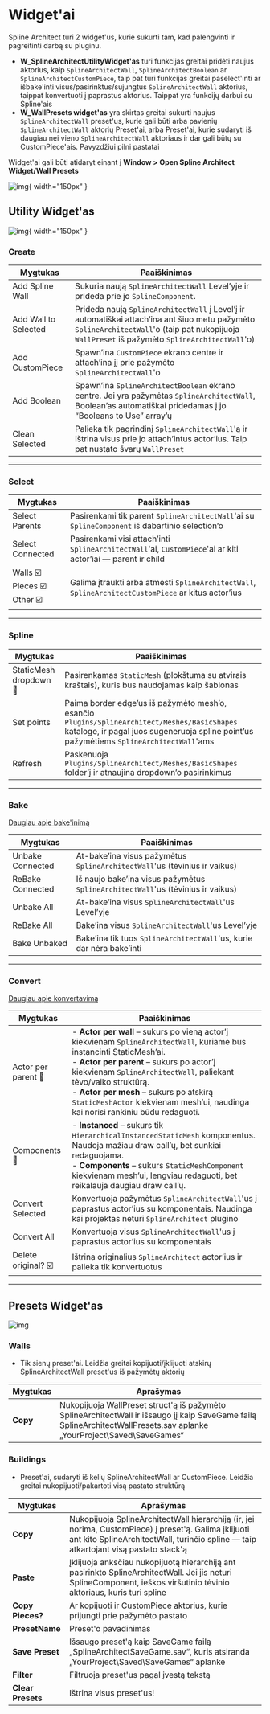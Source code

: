 ﻿# Widget'ai

Spline Architect turi 2 widget'us, kurie sukurti tam, kad palengvinti ir pagreitinti darbą su pluginu.

- **W_SplineArchitectUtilityWidget'as** turi funkcijas greitai pridėti naujus aktorius, kaip `SplineArchitectWall`, `SplineArchitectBoolean` ar `SplineArchitectCustomPiece`, taip pat turi funkcijas greitai paselect'inti ar išbake'inti visus/pasirinktus/sujungtus `SplineArchitectWall` aktorius, taippat konvertuoti į paprastus aktorius. Taippat yra funkcijų darbui su Spline'ais
- **W_WallPresets widget'as** yra skirtas greitai sukurti naujus `SplineArchitectWall` preset'us, kurie gali būti arba pavienių `SplineArchitectWall` aktorių Preset'ai, arba Preset'ai, kurie sudaryti iš daugiau nei vieno `SplineArchitectWall` aktoriaus ir dar gali būtų su CustomPiece'ais. Pavyzdžiui pilni pastatai

Widget'ai gali būti atidaryt einant į **Window > Open Spline Architect Widget/Wall Presets**

![img](assets/enabling-widgets.jpg){ width="150px" }

## Utility Widget'as

![img](assets/utility-widget.jpg){ width="150px" }

<div class="box-red" markdown="block">

### Create

| **Mygtukas**         | **Paaiškinimas**  |
|----------------------|---|
| Add Spline Wall      |Sukuria naują `SplineArchitectWall` Level’yje ir prideda prie jo `SplineComponent`.|
| Add Wall to Selected |Prideda naują `SplineArchitectWall` į Level’į ir automatiškai attach’ina ant šiuo metu pažymėto `SplineArchitectWall`'o (taip pat nukopijuoja `WallPreset` iš pažymėto `SplineArchitectWall`'o)|
| Add CustomPiece      |Spawn’ina `CustomPiece` ekrano centre ir attach’ina jį prie pažymėto `SplineArchitectWall`'o|
| Add Boolean          |Spawn’ina `SplineArchitectBoolean` ekrano centre. Jei yra pažymėtas `SplineArchitectWall`, Boolean’as automatiškai pridedamas į jo “Booleans to Use” array’ų|
| Clean Selected       |Palieka tik pagrindinį `SplineArchitectWall`'ą ir ištrina visus prie jo attach’intus actor’ius. Taip pat nustato švarų `WallPreset`|


</div>

---

<div class="box-green" markdown="block">

### Select

| **Mygtukas**         | **Paaiškinimas**  |
|--------------------|---|
| Select Parents     |Pasirenkami tik parent `SplineArchitectWall`'ai su `SplineComponent` iš dabartinio selection’o|
| Select Connected   |Pasirenkami visi attach’inti `SplineArchitectWall`'ai, `CustomPiece`'ai ar kiti actor’iai — parent ir child|
| Walls ☑️<br>Pieces ☑️<br>Other ☑️           |Galima įtraukti arba atmesti `SplineArchitectWall`, `SplineArchitectCustomPiece` ar kitus actor’ius|

</div>

---

<div class="box-blue" markdown="block">

### Spline

| **Mygtukas**         | **Paaiškinimas**  |
|---------------------|---|
| StaticMesh dropdown 🔽         |Pasirenkamas `StaticMesh` (plokštuma su atvirais kraštais), kuris bus naudojamas kaip šablonas|
| Set points          |Paima border edge’us iš pažymėto mesh’o, esančio `Plugins/SplineArchitect/Meshes/BasicShapes` kataloge, ir pagal juos sugeneruoja spline point’us pažymėtiems `SplineArchitectWall`'ams|
| Refresh             |Paskenuoja `Plugins/SplineArchitect/Meshes/BasicShapes` folder’į ir atnaujina dropdown’o pasirinkimus|

</div>

---

<div class="box-orange" markdown="block">

### Bake

[Daugiau apie bake'inimą](../../Concepts/baking)


| **Mygtukas**         | **Paaiškinimas**  |
|----------------------|---|
| Unbake Connected     |At-bake’ina visus pažymėtus `SplineArchitectWall`'us (tėvinius ir vaikus)|
| ReBake Connected     |Iš naujo bake’ina visus pažymėtus `SplineArchitectWall`'us (tėvinius ir vaikus)|
| Unbake All           |At-bake’ina visus `SplineArchitectWall`'us Level’yje|
| ReBake All           |Bake’ina visus `SplineArchitectWall`'us Level’yje|
| Bake Unbaked         |Bake’ina tik tuos `SplineArchitectWall`'us, kurie dar nėra bake’inti|

</div>

---

<div class="box-yellow" markdown="block">

### Convert

[Daugiau apie konvertavimą](../../Concepts/converting)

| **Mygtukas**         | **Paaiškinimas**  |
|----------------------|---|
| Actor per parent 🔽        |- **Actor per wall** – sukurs po vieną actor’į kiekvienam `SplineArchitectWall`, kuriame bus instancinti StaticMesh’ai.<br>- **Actor per parent** – sukurs po actor’į kiekvienam `SplineArchitectWall`, paliekant tėvo/vaiko struktūrą.<br>- **Actor per mesh** – sukurs po atskirą `StaticMeshActor` kiekvienam mesh’ui, naudinga kai norisi rankiniu būdu redaguoti.|
| Components 🔽              |- **Instanced** – sukurs tik `HierarchicalInstancedStaticMesh` komponentus. Naudoja mažiau draw call’ų, bet sunkiai redaguojama.<br>- **Components** – sukurs `StaticMeshComponent` kiekvienam mesh’ui, lengviau redaguoti, bet reikalauja daugiau draw call’ų.|
| Convert Selected           |Konvertuoja pažymėtus `SplineArchitectWall`'us į paprastus actor’ius su komponentais. Naudinga kai projektas neturi `SplineArchitect` plugino|
| Convert All                |Konvertuoja visus `SplineArchitectWall`'us į paprastus actor’ius su komponentais|
| Delete original? ☑️        |Ištrina originalius `SplineArchitect` actor’ius ir palieka tik konvertuotus|

</div>

---

## Presets Widget'as

![img](assets/presets-widget.jpg)

### Walls

- Tik sienų preset'ai. Leidžia greitai kopijuoti/įklijuoti atskirų SplineArchitectWall preset'us iš pažymėtų aktorių

| Mygtukas         | Aprašymas |
|------------------|-----------|
| **Copy**         |Nukopijuoja WallPreset struct'ą iš pažymėto SplineArchitectWall ir išsaugo jį kaip SaveGame failą SplineArchitectWallPresets.sav aplanke „YourProject\Saved\SaveGames“|


### Buildings

- Preset'ai, sudaryti iš kelių SplineArchitectWall ar CustomPiece. Leidžia greitai nukopijuoti/pakartoti visą pastato struktūrą

| Mygtukas         | Aprašymas |
|------------------|-----------|
| **Copy**         |Nukopijuoja SplineArchitectWall hierarchiją (ir, jei norima, CustomPiece) į preset'ą. Galima įklijuoti ant kito SplineArchitectWall, turinčio spline — taip atkartojant visą pastato stack'ą|
| **Paste**        |Įklijuoja anksčiau nukopijuotą hierarchiją ant pasirinkto SplineArchitectWall. Jei jis neturi SplineComponent, ieškos viršutinio tėvinio aktoriaus, kuris turi spline|
| **Copy Pieces?** |Ar kopijuoti ir CustomPiece aktorius, kurie prijungti prie pažymėto pastato|
| **PresetName**   |Preset'o pavadinimas|
| **Save Preset**  |Išsaugo preset'ą kaip SaveGame failą „SplineArchitectSaveGame.sav“, kuris atsiranda „YourProject\Saved\SaveGames“ aplanke|
| **Filter**       |Filtruoja preset'us pagal įvestą tekstą|
| **Clear Presets**|Ištrina visus preset'us!|
